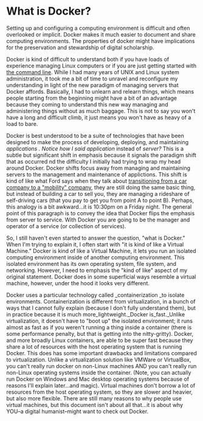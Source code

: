 # What is Docker?

Setting up and configuring a computing environment is difficult and often overlooked or implicit. Docker makes it much easier to document and share computing environments. The properties of docker might have implications for the preservation and stewardship of digital scholarship.

Docker is kind of difficult to understand both if you have loads of experience managing Linux computers or if you are just getting started with [the command line](http://www.cryptonomicon.com/beginning.html). While I had many years of UNIX and Linux system administration, it took me a bit of time to unravel and reconfigure my understanding in light of the new paradigm of managing servers that Docker affords. Basically, I had to unlearn and relearn things, which means people starting from the beginning might have a bit of an advantage because they coming to understand this new way managing and administering things without as much baggage. This is not to say you won't have a long and difficult climb, it just means you won't have as heavy of a load to bare.

Docker is best understood to be a suite of technologies that have been designed to make the process of developing, deploying, and maintaining _applications . Notice how I said application_ instead of _server?_ This is a subtle but significant shift in emphasis because it signals the paradigm shift that as occurred nd the difficulty I initially had trying to wrap my head around Docker. Docker shifts focus away from managing and maintaining servers to the management and maintenance of applictions. This shift is kind of like what Ford says when they talk about [transitioning from a car company to a "mobility" company](http://www.wsj.com/articles/ford-says-it-will-focus-more-on-transportation-services-sector-1452016172), they are still doing the same basic thing, but instead of building a car to sell you, they are managing a rideshare of self-driving cars \(that you pay to get you from point A to point B\). Perhaps, this analogy is a bit awkward...it is 10:30pm on a Friday night. The general point of this paragraph is to convey the idea that Docker flips the emphasis from server to service. With Docker you are going to be the manager and operator of a service \(or collection of services\).

So, I still haven't even started to answer the question, "what is Docker." When I'm trying to explain it, I often start with "it is kind of like a Virtual Machine." Docker is kind of like a Virtual Machine, it lets you run an isolated computing environment inside of another computing environment. This isolated environment has its own operating system, file system, and networking. However, I need to emphasis the "kind of like" aspect of my original statement. Docker does in some superficial ways resemble a virtual machine, however, under the hood it looks very different.

Docker uses a particular technology called _containerization _to isolate environments. Containerization is different from virtualization, in a bunch of ways that I cannot fully explain \(because I don't fully understand them\), but in practice because it is much more\_lightweight.\_Docker is\_fast.\_Unlike virtualization, it doesn't have to "boot up" the isolated environment; it runs almost as fast as if you weren't running a thing inside a container \(there is some performance penalty, but that is getting into the nitty-gritty\). Docker, and more broadly Linux containers, are able to be super fast because they share a lot of resources with the host operating system that is running Docker. This does has some important drawbacks and limitations compared to virtualization. Unlike a virtualization solution like VMWare or VirtualBox, you can't really run docker on non-Linux machines AND you can't really run non-Linux operating systems inside the container. \(Note, you can actually run Docker on Windows and Mac desktop operating systems because of reasons I'll explain later...and magic\). Virtual machines don't borrow a lot of resources from the host operating system, so they are slower and heavier, but also more flexible. There are still many reasons to why people use virtual machines, but this document isn't about all that...it is about why YOU–a digital humanist–might want to check out Docker.


